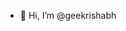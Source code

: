 - 👋 Hi, I’m @geekrishabh
  

<!---
geekrishabh/geekrishabh is a ✨ special ✨ repository because its `README.md` (this file) appears on your GitHub profile.
You can click the Preview link to take a look at your changes.
--->
